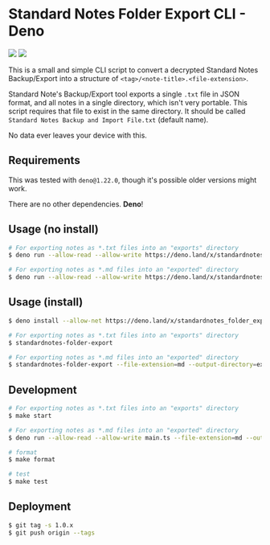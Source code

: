 # Standard Notes Folder Export CLI - Deno

[![](https://github.com/BrunoBernardino/standardnotes-folder-export-cli/workflows/Run%20Tests/badge.svg)](https://github.com/BrunoBernardino/standardnotes-folder-export-cli/actions?workflow=Run+Tests)
[![](https://shield.deno.dev/x/standardnotes-folder-export)](https://deno.land/x/standardnotes-folder-export)

This is a small and simple CLI script to convert a decrypted Standard Notes
Backup/Export into a structure of `<tag>/<note-title>.<file-extension>`.

Standard Note's Backup/Export tool exports a single `.txt` file in JSON format,
and all notes in a single directory, which isn't very portable. This script
requires that file to exist in the same directory. It should be called
`Standard Notes Backup and Import File.txt` (default name).

No data ever leaves your device with this.

## Requirements

This was tested with `deno@1.22.0`, though it's possible older versions might
work.

There are no other dependencies. **Deno**!

## Usage (no install)

```sh
# For exporting notes as *.txt files into an "exports" directory
$ deno run --allow-read --allow-write https://deno.land/x/standardnotes_folder_export@1.0.0/main.ts

# For exporting notes as *.md files into an "exported" directory
$ deno run --allow-read --allow-write https://deno.land/x/standardnotes_folder_export@1.0.0/main.ts --file-extension=md --output-directory=exported
```

## Usage (install)

```sh
$ deno install --allow-net https://deno.land/x/standardnotes_folder_export@1.0.0/main.ts --name standardnotes-folder-export

# For exporting notes as *.txt files into an "exports" directory
$ standardnotes-folder-export

# For exporting notes as *.md files into an "exported" directory
$ standardnotes-folder-export --file-extension=md --output-directory=exported
```

## Development

```sh
# For exporting notes as *.txt files into an "exports" directory
$ make start

# For exporting notes as *.md files into an "exported" directory
$ deno run --allow-read --allow-write main.ts --file-extension=md --output-directory=exported

# format
$ make format

# test
$ make test
```

## Deployment

```sh
$ git tag -s 1.0.x
$ git push origin --tags
```
